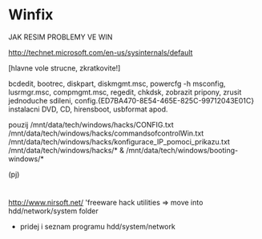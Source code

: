 Winfix
======



JAK RESIM PROBLEMY VE WIN

http://technet.microsoft.com/en-us/sysinternals/default


[hlavne vole strucne, zkratkovite!]

bcdedit, bootrec, diskpart, diskmgmt.msc, powercfg -h
msconfig, lusrmgr.msc, compmgmt.msc, regedit, chkdsk,
zobrazit pripony, zrusit jednoduche sdileni,
config.{ED7BA470-8E54-465E-825C-99712043E01C}
instalacni DVD, CD, hirensboot, usbformat apod.

pouzij
/mnt/data/tech/windows/hacks/CONFIG.txt
/mnt/data/tech/windows/hacks/commandsofcontrolWin.txt
/mnt/data/tech/windows/hacks/konfigurace_IP_pomoci_prikazu.txt
/mnt/data/tech/windows/hacks/*
&
/mnt/data/tech/windows/booting-windows/*

(pj)

#
http://www.nirsoft.net/ 'freeware hack utilities
=> move into hdd/network/system folder

+ pridej i seznam programu hdd/system/network
